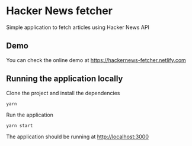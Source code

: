 # Hacker News fetcher

Simple application to fetch articles using Hacker News API

## Demo

You can check the online demo at <https://hackernews-fetcher.netlify.com>

## Running the application locally

Clone the project and install the dependencies

```
yarn
```

Run the application

```
yarn start
```

The application should be running at <http://localhost:3000>
